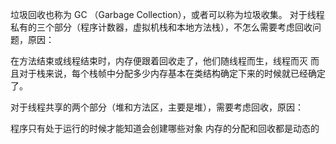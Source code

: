 
垃圾回收也称为 GC （Garbage Collection），或者可以称为垃圾收集。
对于线程私有的三个部分（程序计数器，虚拟机栈和本地方法栈），不怎么需要考虑回收问题，原因：

在方法结束或线程结束时，内存便跟着回收走了，他们随线程而生，线程而灭
而且对于栈来说，每个栈帧中分配多少内存基本在类结构确定下来的时候就已经确定了。

对于线程共享的两个部分（堆和方法区，主要是堆），需要考虑回收，原因：

程序只有处于运行的时候才能知道会创建哪些对象
内存的分配和回收都是动态的


